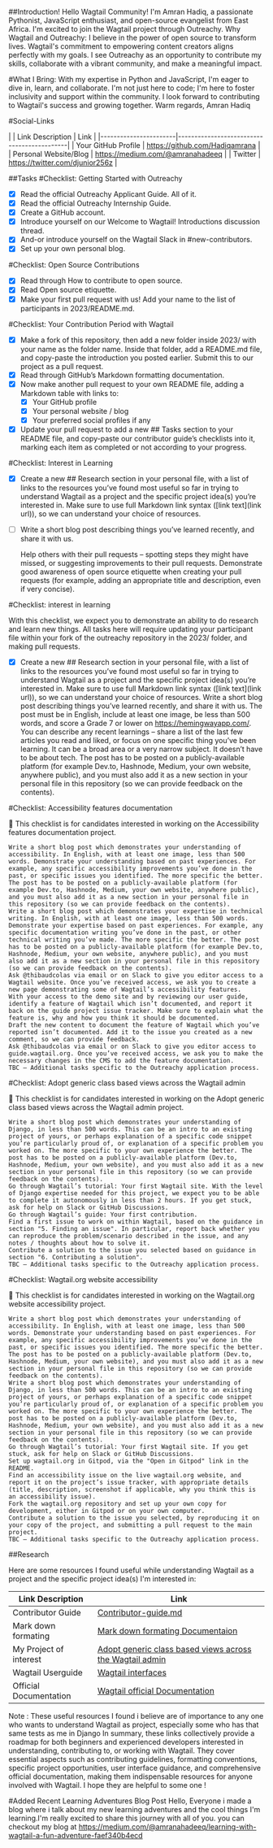 ##Introduction!
Hello Wagtail Community!
I'm Amran Hadiq, a passionate Pythonist, JavaScript enthusiast, and open-source evangelist from East Africa. I'm excited to join the Wagtail project through Outreachy.
Why Wagtail and Outreachy:
I believe in the power of open source to transform lives. Wagtail's commitment to empowering content creators aligns perfectly with my goals. I see Outreachy as an opportunity to contribute my skills, collaborate with a vibrant community, and make a meaningful impact.

#What I Bring:
With my expertise in Python and JavaScript, I'm eager to dive in, learn, and collaborate. I'm not just here to code; I'm here to foster inclusivity and support within the community.
I look forward to contributing to Wagtail's success and growing together.
Warm regards,
Amran Hadiq

#Social-Links


| | Link Description      | Link                                      |
|-----------------------|--------------------------------------------|
| Your GitHub Profile   | https://github.com/Hadiqamrana            |
| Personal Website/Blog | https://medium.com/@amranahadeeq               |
| Twitter               | https://twitter.com/djunior256z            |


##Tasks 
#Checklist: Getting Started with Outreachy
- [x] Read the official Outreachy Applicant Guide. All of it.
- [x] Read the official Outreachy Internship Guide.
- [x] Create a GitHub account.
- [x] Introduce yourself on our Welcome to Wagtail! Introductions discussion thread.
- [x] And-or introduce yourself on the Wagtail Slack in #new-contributors.
- [x] Set up your own personal blog.

#Checklist: Open Source Contributions
- [x] Read through How to contribute to open source.
- [x] Read Open source etiquette.
- [x] Make your first pull request with us! Add your name to the list of participants in 2023/README.md.

#Checklist: Your Contribution Period with Wagtail
- [x] Make a fork of this repository, then add a new folder inside 2023/ with your name as the folder name. Inside that folder, add a README.md file, and copy-paste the introduction you posted earlier. Submit this to our project as a pull request.
- [x] Read through GitHub’s Markdown formatting documentation.
- [x] Now make another pull request to your own README file, adding a Markdown table with links to:
  - [x] Your GitHub profile
  - [x] Your personal website / blog
  - [x] Your preferred social profiles if any
- [x] Update your pull request to add a new ## Tasks section to your README file, and copy-paste our contributor guide’s checklists into it, marking each item as completed or not according to your progress.

#Checklist: Interest in Learning
- [x] Create a new ## Research section in your personal file, with a list of links to the resources you’ve found most useful so far in trying to understand Wagtail as a project and the specific project idea(s) you’re interested in. Make sure to use full Markdown link syntax ([link text](link url)), so we can understand your choice of resources.
- [ ] Write a short blog post describing things you’ve learned recently, and share it with us.


    Help others with their pull requests – spotting steps they might have missed, or suggesting improvements to their pull requests.
    Demonstrate good awareness of open source etiquette when creating your pull requests (for example, adding an appropriate title and description, even if very concise).

#Checklist: interest in learning

With this checklist, we expect you to demonstrate an ability to do research and learn new things. All tasks here will require updating your participant file within your fork of the outreachy repository in the 2023/ folder, and making pull requests.

-[x] Create a new ## Research section in your personal file, with a list of links to the resources you’ve found most useful so far in trying to understand Wagtail as a project and the specific project idea(s) you’re interested in. Make sure to use full Markdown link syntax ([link text](link url)), so we can understand your choice of resources.
    Write a short blog post describing things you’ve learned recently, and share it with us. The post must be in English, include at least one image, be less than 500 words, and score a Grade 7 or lower on https://hemingwayapp.com/. You can describe any recent learnings – share a list of the last few articles you read and liked, or focus on one specific thing you’ve been learning. It can be a broad area or a very narrow subject. It doesn’t have to be about tech. The post has to be posted on a publicly-available platform (for example Dev.to, Hashnode, Medium, your own website, anywhere public), and you must also add it as a new section in your personal file in this repository (so we can provide feedback on the contents).

#Checklist: Accessibility features documentation

🚧 This checklist is for candidates interested in working on the Accessibility features documentation project.

    Write a short blog post which demonstrates your understanding of accessibility. In English, with at least one image, less than 500 words. Demonstrate your understanding based on past experiences. For example, any specific accessibility improvements you’ve done in the past, or specific issues you identified. The more specific the better. The post has to be posted on a publicly-available platform (for example Dev.to, Hashnode, Medium, your own website, anywhere public), and you must also add it as a new section in your personal file in this repository (so we can provide feedback on the contents).
    Write a short blog post which demonstrates your expertise in technical writing. In English, with at least one image, less than 500 words. Demonstrate your expertise based on past experiences. For example, any specific documentation writing you’ve done in the past, or other technical writing you’ve made. The more specific the better. The post has to be posted on a publicly-available platform (for example Dev.to, Hashnode, Medium, your own website, anywhere public), and you must also add it as a new section in your personal file in this repository (so we can provide feedback on the contents).
    Ask @thibaudcolas via email or on Slack to give you editor access to a Wagtail website. Once you’ve received access, we ask you to create a new page demonstrating some of Wagtail’s accessibility features.
    With your access to the demo site and by reviewing our user guide, identify a feature of Wagtail which isn’t documented, and report it back on the guide project issue tracker. Make sure to explain what the feature is, why and how you think it should be documented.
    Draft the new content to document the feature of Wagtail which you’ve reported isn’t documented. Add it to the issue you created as a new comment, so we can provide feedback.
    Ask @thibaudcolas via email or on Slack to give you editor access to guide.wagtail.org. Once you’ve received access, we ask you to make the necessary changes in the CMS to add the feature documentation.
    TBC – Additional tasks specific to the Outreachy application process.

#Checklist: Adopt generic class based views across the Wagtail admin

🚧 This checklist is for candidates interested in working on the Adopt generic class based views across the Wagtail admin project.

    Write a short blog post which demonstrates your understanding of Django, in less than 500 words. This can be an intro to an existing project of yours, or perhaps explanation of a specific code snippet you’re particularly proud of, or explanation of a specific problem you worked on. The more specific to your own experience the better. The post has to be posted on a publicly-available platform (Dev.to, Hashnode, Medium, your own website), and you must also add it as a new section in your personal file in this repository (so we can provide feedback on the contents).
    Go through Wagtail’s tutorial: Your first Wagtail site. With the level of Django expertise needed for this project, we expect you to be able to complete it autonomously in less than 2 hours. If you get stuck, ask for help on Slack or GitHub Discussions.
    Go through Wagtail’s guide: Your first contribution.
    Find a first issue to work on within Wagtail, based on the guidance in section "5. Finding an issue". In particular, report back whether you can reproduce the problem/scenario described in the issue, and any notes / thoughts about how to solve it.
    Contribute a solution to the issue you selected based on guidance in section "6. Contributing a solution".
    TBC – Additional tasks specific to the Outreachy application process.

#Checklist: Wagtail.org website accessibility

🚧 This checklist is for candidates interested in working on the Wagtail.org website accessibility project.

    Write a short blog post which demonstrates your understanding of accessibility. In English, with at least one image, less than 500 words. Demonstrate your understanding based on past experiences. For example, any specific accessibility improvements you’ve done in the past, or specific issues you identified. The more specific the better. The post has to be posted on a publicly-available platform (Dev.to, Hashnode, Medium, your own website), and you must also add it as a new section in your personal file in this repository (so we can provide feedback on the contents).
    Write a short blog post which demonstrates your understanding of Django, in less than 500 words. This can be an intro to an existing project of yours, or perhaps explanation of a specific code snippet you’re particularly proud of, or explanation of a specific problem you worked on. The more specific to your own experience the better. The post has to be posted on a publicly-available platform (Dev.to, Hashnode, Medium, your own website), and you must also add it as a new section in your personal file in this repository (so we can provide feedback on the contents).
    Go through Wagtail’s tutorial: Your first Wagtail site. If you get stuck, ask for help on Slack or GitHub Discussions.
    Set up wagtail.org in Gitpod, via the "Open in Gitpod" link in the README.
    Find an accessibility issue on the live wagtail.org website, and report it on the project’s issue tracker, with appropriate details (title, description, screenshot if applicable, why you think this is an accessibility issue).
    Fork the wagtail.org repository and set up your own copy for development, either in Gitpod or on your own computer.
    Contribute a solution to the issue you selected, by reproducing it on your copy of the project, and submitting a pull request to the main project.
    TBC – Additional tasks specific to the Outreachy application process.


##Research

Here are some resources I found useful while understanding Wagtail as a project and the specific project idea(s) I'm interested in:

| Link Description       | Link                                                                             |
|------------------------|-----------------------------------------------------------------------------------|
| Contributor Guide      | [Contributor-guide.md](https://github.com/wagtail/outreachy/blob/main/contributor-guide.md) |
| Mark down formating    | [Mark down formating Documentaion](https://docs.github.com/en/get-started/writing-on-github/getting-started-with-writing-and-formatting-on-github/basic-writing-and-formatting-syntax)                 |
| My Project of interest | [ Adopt generic class based views across the Wagtail admin](https://github.com/wagtail/outreachy/blob/main/project-ideas.md#adopt-generic-class-based-views-across-the-wagtail-admin)                         |
| Wagtail Userguide      | [Wagtail interfaces](https://guide.wagtail.org/en-latest/concepts/wagtail-interfaces/)                 |
| Official Documentation | [Wagtail official Documentation](https://docs.wagtail.org/en/stable/)                 |

Note : These useful resources I found i believe are of importance to any one who wants to understand Wagtail as project, especially some who has that same tests as me in Django 
In summary, these links collectively provide a roadmap for both beginners and experienced developers interested in understanding, contributing to, or working with Wagtail. They cover essential aspects such as contributing guidelines, formatting conventions, specific project opportunities, user interface guidance, and comprehensive official documentation, making them indispensable resources for anyone involved with Wagtail.
I hope they are helpful to some one !


#Added Recent Learning Adventures Blog Post 
Hello, Everyone i made a blog where i talk about my new learning adventures and the cool things I'm learning.I'm really excited to share this journey with all of you. you can checkout my blog at https://medium.com/@amranahadeeq/learning-with-wagtail-a-fun-adventure-faef340b4ecd